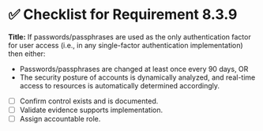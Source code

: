 # ✅ Checklist for Requirement 8.3.9

**Title:** If passwords/passphrases are used as the only authentication factor for user access (i.e., in any single-factor authentication implementation) then either:
- Passwords/passphrases are changed at least once every 90 days, OR 
- The security posture of accounts is dynamically analyzed, and real-time access to resources is automatically determined accordingly.

- [ ] Confirm control exists and is documented.
- [ ] Validate evidence supports implementation.
- [ ] Assign accountable role.
